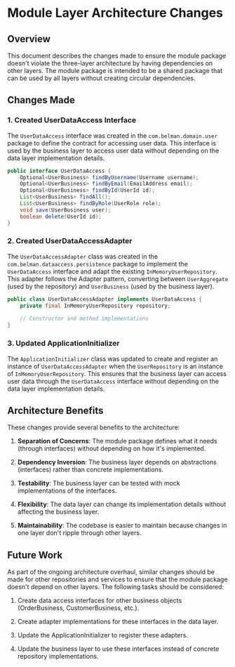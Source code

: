 # Module Layer Architecture Changes

## Overview

This document describes the changes made to ensure the module package doesn't violate the three-layer architecture by having dependencies on other layers. The module package is intended to be a shared package that can be used by all layers without creating circular dependencies.

## Changes Made

### 1. Created UserDataAccess Interface

The `UserDataAccess` interface was created in the `com.belman.domain.user` package to define the contract for accessing user data. This interface is used by the business layer to access user data without depending on the data layer implementation details.

```java
public interface UserDataAccess {
    Optional<UserBusiness> findByUsername(Username username);
    Optional<UserBusiness> findByEmail(EmailAddress email);
    Optional<UserBusiness> findById(UserId id);
    List<UserBusiness> findAll();
    List<UserBusiness> findByRole(UserRole role);
    void save(UserBusiness user);
    boolean delete(UserId id);
}
```

### 2. Created UserDataAccessAdapter

The `UserDataAccessAdapter` class was created in the `com.belman.dataaccess.persistence` package to implement the `UserDataAccess` interface and adapt the existing `InMemoryUserRepository`. This adapter follows the Adapter pattern, converting between `UserAggregate` (used by the repository) and `UserBusiness` (used by the business layer).

```java
public class UserDataAccessAdapter implements UserDataAccess {
    private final InMemoryUserRepository repository;
    
    // Constructor and method implementations
}
```

### 3. Updated ApplicationInitializer

The `ApplicationInitializer` class was updated to create and register an instance of `UserDataAccessAdapter` when the `UserRepository` is an instance of `InMemoryUserRepository`. This ensures that the business layer can access user data through the `UserDataAccess` interface without depending on the data layer implementation details.

## Architecture Benefits

These changes provide several benefits to the architecture:

1. **Separation of Concerns**: The module package defines what it needs (through interfaces) without depending on how it's implemented.

2. **Dependency Inversion**: The business layer depends on abstractions (interfaces) rather than concrete implementations.

3. **Testability**: The business layer can be tested with mock implementations of the interfaces.

4. **Flexibility**: The data layer can change its implementation details without affecting the business layer.

5. **Maintainability**: The codebase is easier to maintain because changes in one layer don't ripple through other layers.

## Future Work

As part of the ongoing architecture overhaul, similar changes should be made for other repositories and services to ensure that the module package doesn't depend on other layers. The following tasks should be considered:

1. Create data access interfaces for other business objects (OrderBusiness, CustomerBusiness, etc.).

2. Create adapter implementations for these interfaces in the data layer.

3. Update the ApplicationInitializer to register these adapters.

4. Update the business layer to use these interfaces instead of concrete repository implementations.